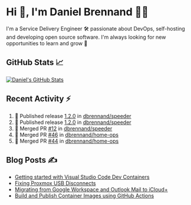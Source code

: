 # Hi 👋, I'm Daniel Brennand 👨‍💻

I'm a Service Delivery Engineer 🛠 passionate about DevOps, self-hosting and developing open source software. I'm always looking for new opportunities to learn and grow 🌱

## GitHub Stats 📈

[![Daniel's GitHub Stats](https://github-readme-stats.vercel.app/api?username=dbrennand&show_icons=true&count_private=true&hide_border=true&theme=dark)](https://github.com/anuraghazra/github-readme-stats)

## Recent Activity ⚡

<!--START_SECTION:activity-->
1. 🚀 Published release [1.2.0](https://github.com/dbrennand/speeder/releases/tag/1.2.0) in [dbrennand/speeder](https://github.com/dbrennand/speeder)
2. 🚀 Published release [1.2.0](https://github.com/dbrennand/speeder/releases/tag/1.2.0) in [dbrennand/speeder](https://github.com/dbrennand/speeder)
3. 🎉 Merged PR [#12](https://github.com/dbrennand/speeder/pull/12) in [dbrennand/speeder](https://github.com/dbrennand/speeder)
4. 🎉 Merged PR [#46](https://github.com/dbrennand/home-ops/pull/46) in [dbrennand/home-ops](https://github.com/dbrennand/home-ops)
5. 🎉 Merged PR [#44](https://github.com/dbrennand/home-ops/pull/44) in [dbrennand/home-ops](https://github.com/dbrennand/home-ops)
<!--END_SECTION:activity-->

## Blog Posts ✍

<!-- BLOG-POST-LIST:START -->
- [Getting started with Visual Studio Code Dev Containers](https://danielbrennand.com/blog/vscode-dev-containers/)
- [Fixing Proxmox USB Disconnects](https://danielbrennand.com/blog/proxmox-fix-usb-disconnect/)
- [Migrating from Google Workspace and Outlook Mail to iCloud+](https://danielbrennand.com/blog/google-outlook-to-icloud+/)
- [Build and Publish Container Images using GitHub Actions](https://danielbrennand.com/blog/build-and-publish-container-image-gha/)
<!-- BLOG-POST-LIST:END -->
